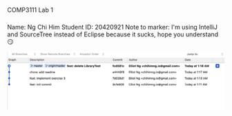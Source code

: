 COMP3111 Lab 1
###
Name: Ng Chi Him
Student ID: 20420921
Note to marker: I'm using IntelliJ and SourceTree instead of Eclipse because it sucks, hope you understand :smirk:

![Screenshot of git history](screenshot.png)